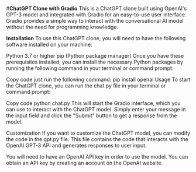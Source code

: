 #**ChatGPT Clone with Gradio**
This is a ChatGPT clone built using OpenAI's GPT-3 model and integrated with Gradio for an easy-to-use user interface. Gradio provides a simple way to interact with the conversational AI model without the need for programming knowledge.

**Installation**
To use this ChatGPT clone, you will need to have the following software installed on your machine:

Python 3.7 or higher
pip (Python package manager)
Once you have these prerequisites installed, you can install the necessary Python packages by running the following command in your terminal or command prompt:

Copy code
just run the following command:
pip install openai
Usage
To start the ChatGPT clone, you can run the chat.py file in your terminal or command prompt:

Copy code
python chat.py
This will start the Gradio interface, which you can use to interact with the ChatGPT model. Simply enter your message in the input field and click the "Submit" button to get a response from the model.

Customization
If you want to customize the ChatGPT model, you can modify the code in the gpt.py file. This file contains the code that interacts with the OpenAI GPT-3 API and generates responses to user input.

You will need to have an OpenAI API key in order to use the model. You can obtain an API key by creating an account on the OpenAI website.
